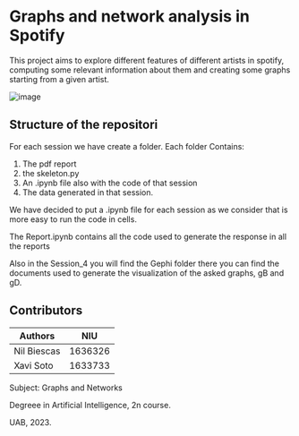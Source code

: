 # Graphs and network analysis in Spotify
This project aims to explore different features of different artists in spotify, computing some relevant information about them and creating 
some graphs starting from a given artist.

![image](https://github.com/NilBiescas/Final-Project/assets/98542048/0bd0e08d-d54c-4f5b-9a8b-169584612889)

## Structure of the repositori

For each session we have create a folder.
Each folder Contains:
1. The pdf report
2. the skeleton.py 
3. An .ipynb file also with the code of that session
4. The data generated in that session.

We have decided to put a .ipynb file for each session as we consider that is more easy to run the code in cells.
  
  
The Report.ipynb contains all the code used to generate the response in all the reports
  
Also in the Session_4 you will find the Gephi folder there you can find the documents used to generate the visualization of the asked graphs, gB and gD.


## Contributors

| Authors | NIU|
|----------|----------|
|  Nil Biescas   | 1636326   |
| Xavi Soto    | 1633733   | 


Subject: Graphs and Networks

Degreee in Artificial Intelligence, 2n course.

UAB, 2023.
